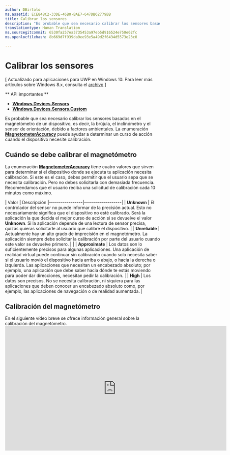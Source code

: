 ```yaml
---
author: DBirtolo
ms.assetid: ECE848C2-33DE-46B0-BAE7-647DB62779BB
title: Calibrar los sensores
description: "Es probable que sea necesario calibrar los sensores basados en el magnetómetro de un dispositivo, es decir, la brújula, el inclinómetro y el sensor de orientación, debido a factores ambientales."
translationtype: Human Translation
ms.sourcegitcommit: 6530fa257ea3735453a97eb5d916524e750e62fc
ms.openlocfilehash: 8b669d7f939da9ee93e5a49d2f6434d5573e23c0

---
```

# Calibrar los sensores

\[ Actualizado para aplicaciones para UWP en Windows 10. Para leer más artículos sobre Windows 8.x, consulta el [archivo](http://go.microsoft.com/fwlink/p/?linkid=619132) \]

** API importantes **

-   [**Windows.Devices.Sensors**](https://msdn.microsoft.com/library/windows/apps/BR206408)
-   [**Windows.Devices.Sensors.Custom**](https://msdn.microsoft.com/library/windows/apps/Dn895032)

Es probable que sea necesario calibrar los sensores basados en el magnetómetro de un dispositivo, es decir, la brújula, el inclinómetro y el sensor de orientación, debido a factores ambientales. La enumeración [**MagnetometerAccuracy**](https://msdn.microsoft.com/library/windows/apps/Dn297552) puede ayudar a determinar un curso de acción cuando el dispositivo necesite calibración.

## Cuándo se debe calibrar el magnetómetro

La enumeración [**MagnetometerAccuracy**](https://msdn.microsoft.com/library/windows/apps/Dn297552) tiene cuatro valores que sirven para determinar si el dispositivo donde se ejecuta tu aplicación necesita calibración. Si este es el caso, debes permitir que el usuario sepa que se necesita calibración. Pero no debes solicitarla con demasiada frecuencia. Recomendamos que el usuario reciba una solicitud de calibración cada 10 minutos como máximo.

| Valor           | Descripción                                                                                                                                                      |-----------------|-------------------|                                                                                                                                              | **Unknown**     | El controlador del sensor no puede informar de la precisión actual. Esto no necesariamente significa que el dispositivo no esté calibrado. Será la aplicación la que decida el mejor curso de acción si se devuelve el valor **Unknown**. Si la aplicación depende de una lectura de sensor precisa, quizás quieras solicitarle al usuario que calibre el dispositivo. | | **Unreliable**  | Actualmente hay un alto grado de imprecisión en el magnetómetro. La aplicación siempre debe solicitar la calibración por parte del usuario cuando este valor se devuelve primero. | | | **Approximate** | Los datos son lo suficientemente precisos para algunas aplicaciones. Una aplicación de realidad virtual puede continuar sin calibración cuando solo necesita saber si el usuario movió el dispositivo hacia arriba o abajo, o hacia la derecha o izquierda. Las aplicaciones que necesitan un encabezado absoluto; por ejemplo, una aplicación que debe saber hacia dónde te estás moviendo para poder dar direcciones, necesitan pedir la calibración. | | **High**        | Los datos son precisos. No se necesita calibración, ni siquiera para las aplicaciones que deben conocer un encabezado absoluto como, por ejemplo, las aplicaciones de navegación o de realidad aumentada. |

## Calibración del magnetómetro

En el siguiente vídeo breve se ofrece información general sobre la calibración del magnetómetro.<iframe src="https://hubs-video.ssl.catalog.video.msn.com/embed/727bd0e3-9116-49c3-8af6-0b4339324b71/IA?csid=ux-en-us&MsnPlayerLeadsWith=html&PlaybackMode=Inline&MsnPlayerDisplayShareBar=false&MsnPlayerDisplayInfoButton=false&iframe=true&QualityOverride=HD" width="720" height="405" allowFullScreen="true" frameBorder="0" scrolling="no">Un minuto para el desarrollador: calibración de sensores</iframe>






<!--HONumber=Aug16_HO3-->


